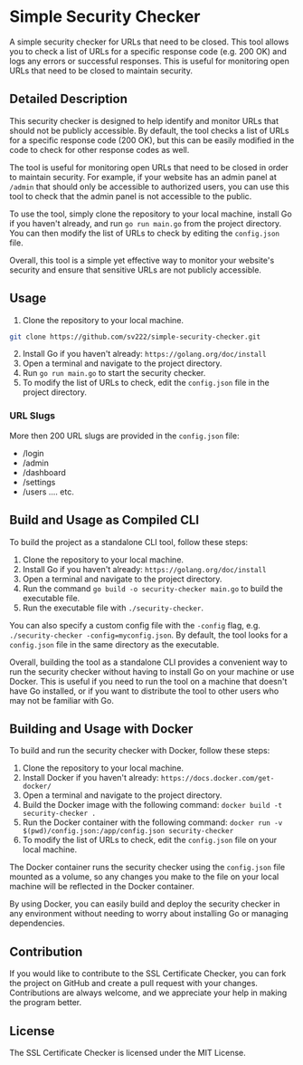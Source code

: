 # Simple Security Checker

A simple security checker for URLs that need to be closed. This tool allows you to check a list of URLs for a specific response code (e.g. 200 OK) and logs any errors or successful responses. This is useful for monitoring open URLs that need to be closed to maintain security.

## Detailed Description

This security checker is designed to help identify and monitor URLs that should not be publicly accessible. By default, the tool checks a list of URLs for a specific response code (200 OK), but this can be easily modified in the code to check for other response codes as well.

The tool is useful for monitoring open URLs that need to be closed in order to maintain security. For example, if your website has an admin panel at `/admin` that should only be accessible to authorized users, you can use this tool to check that the admin panel is not accessible to the public.

To use the tool, simply clone the repository to your local machine, install Go if you haven't already, and run `go run main.go` from the project directory. You can then modify the list of URLs to check by editing the `config.json` file.

Overall, this tool is a simple yet effective way to monitor your website's security and ensure that sensitive URLs are not publicly accessible.

## Usage

1. Clone the repository to your local machine.

```sh
git clone https://github.com/sv222/simple-security-checker.git
```

2. Install Go if you haven't already: `https://golang.org/doc/install`
3. Open a terminal and navigate to the project directory.
4. Run `go run main.go` to start the security checker.
5. To modify the list of URLs to check, edit the `config.json` file in the project directory.

### URL Slugs

More then 200 URL slugs are provided in the `config.json` file:

- /login
- /admin
- /dashboard
- /settings
- /users
....
etc.

## Build and Usage as Compiled CLI

To build the project as a standalone CLI tool, follow these steps:

1. Clone the repository to your local machine.
2. Install Go if you haven't already: `https://golang.org/doc/install`
3. Open a terminal and navigate to the project directory.
4. Run the command `go build -o security-checker main.go` to build the executable file.
5. Run the executable file with `./security-checker`.

You can also specify a custom config file with the `-config` flag, e.g. `./security-checker -config=myconfig.json`. By default, the tool looks for a `config.json` file in the same directory as the executable.

Overall, building the tool as a standalone CLI provides a convenient way to run the security checker without having to install Go on your machine or use Docker. This is useful if you need to run the tool on a machine that doesn't have Go installed, or if you want to distribute the tool to other users who may not be familiar with Go.

## Building and Usage with Docker

To build and run the security checker with Docker, follow these steps:

1. Clone the repository to your local machine.
2. Install Docker if you haven't already: `https://docs.docker.com/get-docker/`
3. Open a terminal and navigate to the project directory.
4. Build the Docker image with the following command: `docker build -t security-checker .`
5. Run the Docker container with the following command: `docker run -v $(pwd)/config.json:/app/config.json security-checker`
6. To modify the list of URLs to check, edit the `config.json` file on your local machine.

The Docker container runs the security checker using the `config.json` file mounted as a volume, so any changes you make to the file on your local machine will be reflected in the Docker container.

By using Docker, you can easily build and deploy the security checker in any environment without needing to worry about installing Go or managing dependencies.

## Contribution

If you would like to contribute to the SSL Certificate Checker, you can fork the project on GitHub and create a pull request with your changes. Contributions are always welcome, and we appreciate your help in making the program better.

## License

The SSL Certificate Checker is licensed under the MIT License.
